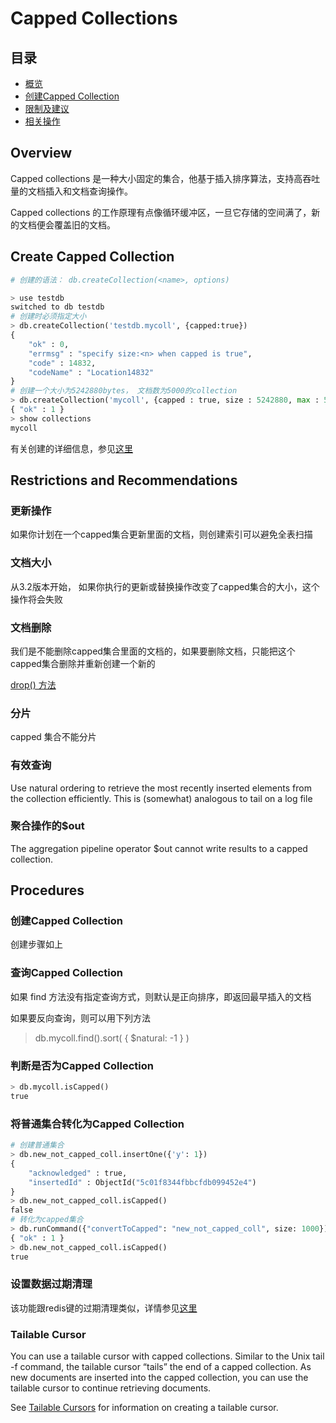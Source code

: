 # Capped Collections

## 目录
- [概览](#overview)
- [创建Capped Collection](#create-capped-collection)
- [限制及建议](#restrictions-and-recommendations)
- [相关操作](#procedures)

## Overview
Capped collections 是一种大小固定的集合，他基于插入排序算法，支持高吞吐量的文档插入和文档查询操作。

Capped collections 的工作原理有点像循环缓冲区，一旦它存储的空间满了，新的文档便会覆盖旧的文档。

## Create Capped Collection
```python
# 创建的语法： db.createCollection(<name>, options)

> use testdb
switched to db testdb
# 创建时必须指定大小
> db.createCollection('testdb.mycoll', {capped:true})
{
	"ok" : 0,
	"errmsg" : "specify size:<n> when capped is true",
	"code" : 14832,
	"codeName" : "Location14832"
}
# 创建一个大小为5242880bytes， 文档数为5000的collection
> db.createCollection('mycoll', {capped : true, size : 5242880, max : 5000})
{ "ok" : 1 }
> show collections
mycoll

```

有关创建的详细信息，参见[这里](https://docs.mongodb.com/manual/reference/method/db.createCollection/#db.createCollection)

## Restrictions and Recommendations

### 更新操作

如果你计划在一个capped集合更新里面的文档，则创建索引可以避免全表扫描


### 文档大小

从3.2版本开始， 如果你执行的更新或替换操作改变了capped集合的大小，这个操作将会失败

### 文档删除

我们是不能删除capped集合里面的文档的，如果要删除文档，只能把这个capped集合删除并重新创建一个新的

[drop() 方法](https://docs.mongodb.com/manual/reference/method/db.collection.drop/#db.collection.drop)

### 分片
capped 集合不能分片

### 有效查询
Use natural ordering to retrieve the most recently inserted elements from the collection efficiently. This is (somewhat) analogous to tail on a log file

### 聚合操作的$out
The aggregation pipeline operator $out cannot write results to a capped collection.

## Procedures
### 创建Capped Collection
创建步骤如上

### 查询Capped Collection
如果 find 方法没有指定查询方式，则默认是正向排序，即返回最早插入的文档

如果要反向查询，则可以用下列方法
>db.mycoll.find().sort( { $natural: -1 } )


### 判断是否为Capped Collection
```python
> db.mycoll.isCapped()
true
```

### 将普通集合转化为Capped Collection
```python
# 创建普通集合
> db.new_not_capped_coll.insertOne({'y': 1})
{
	"acknowledged" : true,
	"insertedId" : ObjectId("5c01f8344fbbcfdb099452e4")
}
> db.new_not_capped_coll.isCapped()
false
# 转化为capped集合
> db.runCommand({"convertToCapped": "new_not_capped_coll", size: 1000});
{ "ok" : 1 }
> db.new_not_capped_coll.isCapped()
true

```

### 设置数据过期清理
该功能跟redis键的过期清理类似，详情参见[这里](https://docs.mongodb.com/manual/tutorial/expire-data/)

### Tailable Cursor
You can use a tailable cursor with capped collections. Similar to the Unix tail -f command, the tailable cursor “tails” the end of a capped collection. As new documents are inserted into the capped collection, you can use the tailable cursor to continue retrieving documents.

See [Tailable Cursors](https://docs.mongodb.com/manual/core/tailable-cursors/) for information on creating a tailable cursor.
